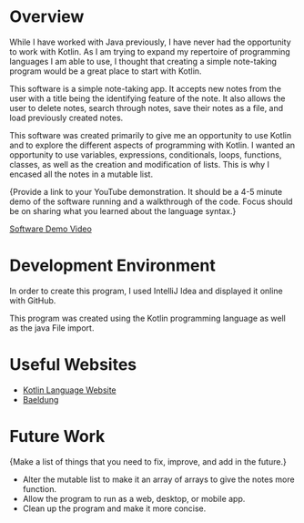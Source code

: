 # Overview

While I have worked with Java previously, I have never had the opportunity to work with Kotlin. As I am trying to expand my repertoire of programming languages I am able to use, I thought that creating a simple note-taking program would be a great place to start with Kotlin.

This software is a simple note-taking app. It accepts new notes from the user with a title being the identifying feature of the note. It also allows the user to delete notes, search through notes, save their notes as a file, and load previously created notes.

This software was created primarily to give me an opportunity to use Kotlin and to explore the different aspects of programming with Kotlin. I wanted an opportunity to use variables, expressions, conditionals, loops, functions, classes, as well as the creation and modification of lists. This is why I encased all the notes in a mutable list.

{Provide a link to your YouTube demonstration. It should be a 4-5 minute demo of the software running and a walkthrough of the code. Focus should be on sharing what you learned about the language syntax.}

[Software Demo Video](http://youtube.link.goes.here)

# Development Environment

In order to create this program, I used IntelliJ Idea and displayed it online with GitHub.

This program was created using the Kotlin programming language as well as the java File import.

# Useful Websites

- [Kotlin Language Website](https://kotlinlang.org/)
- [Baeldung](https://www.baeldung.com/)

# Future Work

{Make a list of things that you need to fix, improve, and add in the future.}

- Alter the mutable list to make it an array of arrays to give the notes more function.
- Allow the program to run as a web, desktop, or mobile app.
- Clean up the program and make it more concise.